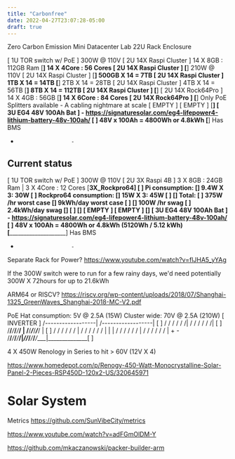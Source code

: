 ```yaml
---
title: "Carbonfree"
date: 2022-04-27T23:07:28-05:00
draft: true
---
```


Zero Carbon Emission Mini Datacenter Lab
22U Rack Enclosure

[ 1U TOR switch w/ PoE ] 300W @ 110V
[ 2U 14X Raspi Cluster ] 14 X 8GB   : 112GB Ram
[______________________] 14 X 4Core : 56 Cores
[ 2U 14X Raspi Cluster ]
[______________________] 210W @ 110V
[ 2U 14X Raspi Cluster ] 
[______________________] 500GB X 14 =  7TB
[ 2U 14X Raspi Cluster ] 1TB   X 14 = 14TB
[______________________] 2TB   X 14 = 28TB
[ 2U 14X Raspi Cluster ] 4TB   X 14 = 56TB
[______________________] 8TB   X 14 = 112TB
[ 2U 14X Raspi Cluster ]
[______________________]
[   2U 14X Rock64Pro   ] 14 X 4GB   : 56GB
[______________________] 14 X 6Core : 84 Cores
[   2U 14X Rock64Pro   ] 
[______________________] Only PoE Splitters available - A cabling nightmare at scale
[       EMPTY          ]
[       EMPTY          ]
[______________________]
[ 3U EG4 48V 100Ah Bat ] - https://signaturesolar.com/eg4-lifepower4-lithium-battery-48v-100ah/
[                      ]   48V x 100Ah = 4800Wh or 4.8kWh
[______________________]   Has BMS
+                      -

## Current status

[ 1U TOR switch w/ PoE ] 300W @ 110V
[    2U 3X Raspi 4B    ] 3 X 8GB   : 24GB Ram | 3 X 4Core : 12 Cores
[______3X_Rockpro64____] 
[                      ] Pi consumption: 
[______________________]    9.4W X 3: 30W
[                      ] Rockpro64 consumption:
[______________________]    15W X 3: 45W
[                      ]
[______________________] Total: 
[                      ]    375W /hr  worst case
[______________________]     9kWh/day worst case
[                      ]
[______________________]    100W /hr  swag
[                      ]   2.4kWh/day swag
[______________________]
[                      ] 
[______________________] 
[       EMPTY          ]
[       EMPTY          ]
[______________________]
[ 3U EG4 48V 100Ah Bat ] - https://signaturesolar.com/eg4-lifepower4-lithium-battery-48v-100ah/
[                      ]   48V x 100Ah = 4800Wh or 4.8kWh (5120Wh / 5.12 kWh)
[______________________]   Has BMS
+                      -

Separate Rack for Power? https://www.youtube.com/watch?v=flJHA5_yYAg

If the 300W switch were to run for a few rainy days, we'd need potentially 300W X 72hours for up to 21.6kWh

ARM64 or RISCV?
https://riscv.org/wp-content/uploads/2018/07/Shanghai-1325_GreenWaves_Shanghai-2018-MC-V2.pdf

PoE Hat consumption: 5V @ 2.5A (15W)
Cluster wide: 70V @ 2.5A (210W)
                                                                      [   INVERTER  ]
     /------------------|              /------------------|           [             ]
    /  /   /   /   /   /|             /  /   /   /   /   /|           [             ]
   /__/___/___/___/___/ |            /__/___/___/___/___/ |           [             ]
  /  /   /   /   /   /  |           /  /   /   /   /   /  |              |       |
 /  /   /   /   /   /   |          /  /   /   /   /   /   |              +       -
/__/___/___/___/___/____|_________/__/___/___/___/___/____|______________[       ]


4 X 450W Renology in Series to hit > 60V (12V X 4)

https://www.homedepot.com/p/Renogy-450-Watt-Monocrystalline-Solar-Panel-2-Pieces-RSP450D-120x2-US/320645971


# Solar System

Metrics https://github.com/SunVibeCity/metrics

https://www.youtube.com/watch?v=adFGmOlDM-Y

https://github.com/mkaczanowski/packer-builder-arm